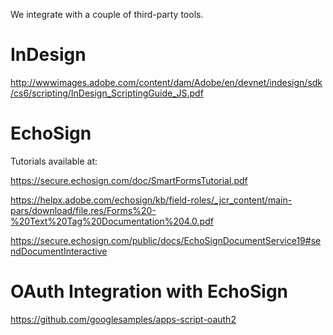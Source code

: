 We integrate with a couple of third-party tools.

InDesign
========

http://wwwimages.adobe.com/content/dam/Adobe/en/devnet/indesign/sdk/cs6/scripting/InDesign_ScriptingGuide_JS.pdf



EchoSign
========

Tutorials available at:

https://secure.echosign.com/doc/SmartFormsTutorial.pdf

https://helpx.adobe.com/echosign/kb/field-roles/_jcr_content/main-pars/download/file.res/Forms%20-%20Text%20Tag%20Documentation%204.0.pdf

https://secure.echosign.com/public/docs/EchoSignDocumentService19#sendDocumentInteractive

OAuth Integration with EchoSign
===============================

https://github.com/googlesamples/apps-script-oauth2


